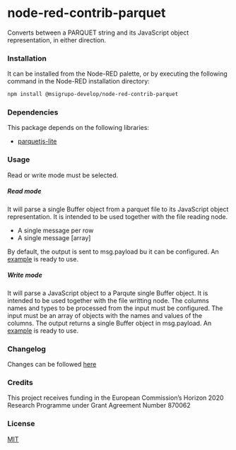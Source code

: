 # node-red-contrib-parquet

Converts between a PARQUET string and its JavaScript object representation, in either direction.

### Installation

It can be installed from the Node-RED palette, or by executing the following command in the Node-RED installation directory:

```sh
npm install @msigrupo-develop/node-red-contrib-parquet
```

### Dependencies

This package depends on the following libraries:

- [parquetjs-lite][1]

### Usage

Read or write mode must be selected.

##### Read mode

It will parse a single Buffer object from a parquet file to its JavaScript object representation. It is intended to be used together with the file reading node.

- A single message per row
- A single message [array]

By default, the output is sent to msg.payload bu it can be configured.
An [example][2] is ready to use.

##### Write mode

It will parse a JavaScript object to a Parqute single Buffer object. It is intended to be used together with the file writting node.
The columns names and types to be processed from the input must be configured. The input must be an array of objects with the names and values of the columns.
The output returns a single Buffer object in msg.payload.
An [example][3] is ready to use.

### Changelog

Changes can be followed [here][4]

### Credits

This project receives funding in the European Commission’s Horizon 2020 Research Programme under Grant Agreement Number 870062

### License

[MIT][5]

[1]: https://www.npmjs.com/package/parquetjs-lite
[2]: https://github.com/msigrupo/node-red-contrib-parquet/blob/master/examples/ReadParquet.json
[3]: https://github.com/msigrupo/node-red-contrib-parquet/blob/master/examples/WriteParquet.json
[4]: https://github.com/msigrupo/node-red-contrib-parquet/blob/master/CHANGELOG.md
[5]: https://github.com/msigrupo/node-red-contrib-parquet/blob/master/LICENCE
